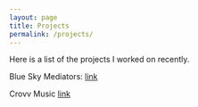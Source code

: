 ```yaml
---
layout: page
title: Projects
permalink: /projects/
---
```


Here is a list of the projects I worked on recently.

Blue Sky Mediators:
[link](https://www.blueskymediators.nl)

Crovv Music
[link](https://www.crovvmusic.com)

